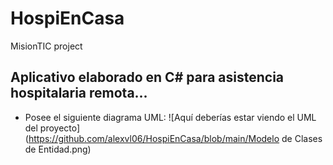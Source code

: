 # HospiEnCasa
MisionTIC project

## Aplicativo elaborado en C# para asistencia hospitalaria remota...

 - Posee el siguiente diagrama UML:
    ![Aquí deberías estar viendo el UML del proyecto](https://github.com/alexvl06/HospiEnCasa/blob/main/Modelo de Clases de Entidad.png)
